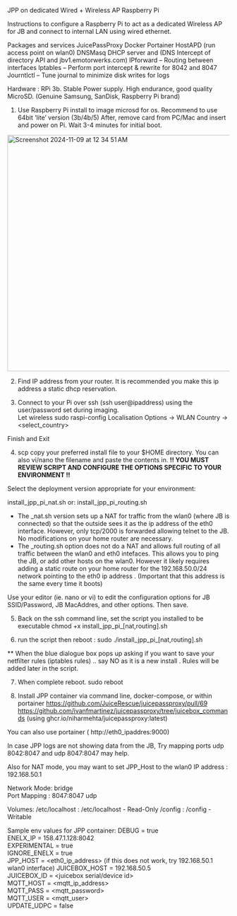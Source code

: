 JPP on dedicated Wired + Wireless AP Raspberry Pi 


Instructions to configure a Raspberry Pi to act as a dedicated Wireless AP for JB and connect to internal LAN using wired ethernet. 

Packages and services
JuicePassProxy
Docker
Portainer
HostAPD (run access point on wlan0)
DNSMasq  DHCP server and (DNS Intercept of directory API and jbv1.emotorwerks.com)
IPforward – Routing between interfaces
Iptables – Perform port intercept & rewrite for 8042 and 8047
Journtlctl – Tune journal to minimize disk writes for logs


Hardware : RPi 3b.
Stable Power supply.
High endurance, good quality MicroSD.  (Genuine Samsung, SanDisk, Raspberry Pi brand)



1)	Use Raspberry Pi install to image microsd for os.
Recommend to use 64bit ‘lite’ version (3b/4b/5) 
After, remove card from PC/Mac and insert and power on Pi. Wait 3-4 minutes for initial boot. 
<img width="535" alt="Screenshot 2024-11-09 at 12 34 51 AM" src="https://github.com/user-attachments/assets/21ddee12-b4f2-4b69-8076-72f3e6b4a9f5">




 


2)	Find IP address from your router. It is recommended you make this ip address a static dhcp reservation. 

3)	Connect to your Pi over ssh (ssh user@ipaddress) using the user/password set during imaging.  
Let wireless 
sudo raspi-config
Localisation Options -> WLAN Country -> <select_country>

Finish and Exit



4)	scp copy your preferred install file to your $HOME directory. You can also vi/nano the filename and paste the contents in. 
**!! YOU MUST REVIEW SCRIPT AND CONFIGURE THE OPTIONS SPECIFIC TO YOUR ENVIRONMENT  !!**

Select the deployment version appropriate for your environment: 

install_jpp_pi_nat.sh
or:
install_jpp_pi_routing.sh

* The _nat.sh version sets up a NAT for traffic from the wlan0 (where JB is connected) so that the outside sees it as the ip address of the eth0 interface.  However, only tcp/2000 is forwarded allowing telnet to the JB. No modifications on your home router are necessary.
* The _routing.sh option does not do a NAT and allows full routing of all traffic between the wlan0 and eth0 intefaces. This allows you to ping the JB, or add other hosts on the wlan0. However it likely requires adding a static route on your home router for the 192.168.50.0/24 network pointing to the eth0 ip address . (Important that this address is the same every time it boots) 

Use your editor (ie. nano or vi)  to edit the configuration options for JB SSID/Password, JB MacAddres, and other options. Then save. 



5)	Back on the ssh command line, set the script you installed  to be executable
chmod +x install_jpp_pi_[nat,routing].sh





6)	run the script then reboot :
sudo ./install_jpp_pi_[nat,routing].sh

** When the blue dialogue box pops up asking if you want to save your netfilter rules (iptables rules) .. say NO as it is a new install . Rules will be added later in the script.


7)	When complete reboot.
sudo reboot


8)	Install JPP container via command line, docker-compose, or within portainer
https://github.com/JuiceRescue/juicepassproxy/pull/69 
https://github.com/ivanfmartinez/juicepassproxy/tree/juicebox_commands
(using ghcr.io/niharmehta/juicepassproxy:latest) 

You can also use portainer ( http://eth0_ipaddres:9000)


In case JPP logs are not showing data from the JB, 
Try mapping ports udp 8042:8047 and udp 8047:8047 may help. 

Also for NAT mode, you may want to set JPP_Host to the wlan0 IP address : 192.168.50.1 

Network Mode: bridge  
Port Mapping : 8047:8047 udp

Volumes:
/etc/localhost : /etc/localhost - Read-Only
/config : /config - Writable

Sample env values for JPP container:
DEBUG = true  
ENELX_IP = 158.47.1.128:8042  
EXPERIMENTAL = true  
IGNORE_ENELX = true  
JPP_HOST = <eth0_ip_address>   (if this does not work, try 192.168.50.1 wlan0 interface) 
JUICEBOX_HOST = 192.168.50.5  
JUICEBOX_ID = <juicebox serial/device id>   
MQTT_HOST = <mqtt_ip_address>  
MQTT_PASS = <mqtt_password>  
MQTT_USER = <mqtt_user>  
UPDATE_UDPC = false  


